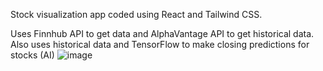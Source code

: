 Stock visualization app coded using React and Tailwind CSS. 

Uses Finnhub API to get data and AlphaVantage API to get historical data.
Also uses historical data and TensorFlow to make closing predictions for stocks (AI)
![image](https://github.com/ricky122-5/stockvisai/assets/67663680/3ef3bdc7-f4a3-4875-a668-e206787927c4)
